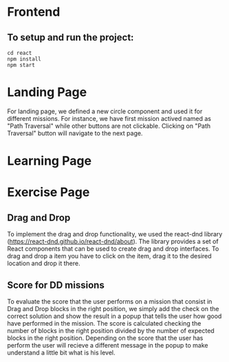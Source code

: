 # Frontend

## To setup and run the project:
```
cd react
npm install
npm start
```

# Landing Page
For landing page, we defined a new circle component and used it for different missions.
For instance, we have first mission actived named as "Path Traversal" while other buttons are not clickable.
Clicking on "Path Traversal" button will navigate to the next page.

# Learning Page

# Exercise Page

## Drag and Drop 
To implement the drag and drop functionality, we used the react-dnd library (https://react-dnd.github.io/react-dnd/about).
The library provides a set of React components that can be used to create drag and drop interfaces. 
To drag and drop a item you have to click on the item, drag it to the desired location and drop it there.

## Score for DD missions

To evaluate the score that the user performs on a mission that consist in Drag and Drop blocks in the right position, we simply add the check on the correct solution and show the result in a popup that tells the user how good have performed in the mission. The score is calculated checking the number of blocks in the right position divided by the number of expected blocks in the right position. Depending on the score that the user has perform the user will recieve a different message in the popup to make understand a little bit what is his level.